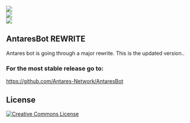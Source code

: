 ![](https://img.shields.io/github/repo-size/Antares-Network/AntaresBotRewrite?style=flat-square)  
![](https://img.shields.io/tokei/lines/github/Antares-Network/AntaresBotRewrite?style=flat-square)  
![](https://cdn.discordapp.com/icons/649703068799336454/1a7ef8f706cd60d62547d2c7dc08d6f0.png)
## AntaresBot REWRITE

Antares bot is going through a major rewrite. This is the updated version..

### For the most stable release go to:
https://github.com/Antares-Network/AntaresBot

## License

<a rel="license" href="http://creativecommons.org/licenses/by-nc-nd/3.0/"><img alt="Creative Commons License" style="border-width:0" src="https://i.creativecommons.org/l/by-nc-nd/3.0/88x31.png" /></a>
